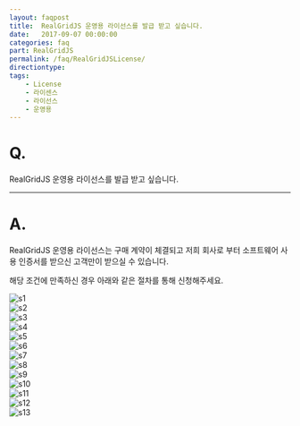 ```yaml
---
layout: faqpost
title:  RealGridJS 운영용 라이선스를 발급 받고 싶습니다.
date:   2017-09-07 00:00:00
categories: faq
part: RealGridJS
permalink: /faq/RealGridJSLicense/
directiontype: 
tags:
    - License
    - 라이센스
    - 라이선스
    - 운영용
---
```


# Q.

RealGridJS 운영용 라이선스를 발급 받고 싶습니다.

---

# A.

RealGridJS 운영용 라이선스는 구매 계약이 체결되고 저희 회사로 부터 소프트웨어 사용 인증서를 받으신 고객만이 받으실 수 있습니다.  

해당 조건에 만족하신 경우 아래와 같은 절차를 통해 신청해주세요.

![s1](/images/tutorials/s1.PNG)  
![s2](/images/tutorials/s2.PNG)  
![s3](/images/tutorials/s3.PNG)  
![s4](/images/tutorials/s4.PNG)  
![s5](/images/tutorials/s5.PNG)  
![s6](/images/tutorials/s6.PNG)  
![s7](/images/tutorials/s7.PNG)  
![s8](/images/tutorials/s8.PNG)  
![s9](/images/tutorials/s9.PNG)  
![s10](/images/tutorials/s10.PNG)  
![s11](/images/tutorials/s11.PNG)  
![s12](/images/tutorials/s12.PNG)  
![s13](/images/tutorials/s13.PNG)  
